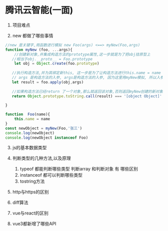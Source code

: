 # 腾讯云智能(一面)

1. 项目难点

2. new 都做了哪些事情

```js
//new 是关键字,用函数进行模拟 new Foo(args) <==> myNew(Foo,args)
function myNew (foo, ...args){
    //创建新对象,并集成构造方法的prototype属性,这一步就是为了把obj挂原型上
   //相当于obj.__proto__ = Foo.prototype
    let obj = Object.create(foo.prototype)
   
   //执行构造方法,并为其绑定新this, 这一步是为了让构造方法进行this.name = name 之类的操作,
   // args 是构造方法的入参, args是构造方法的入参, 因为这里用myNew模拟, 所以入参从myNew传入
   let result = foo.apply(obj,args)
   
   //如果构造方法已经return 了一个对象,那么就返回该对象,否则返回myNew创建的新对象(一般情况下,构造方法不会返回新示例,但使用者可以选择返回新示例来覆盖new创建的对象)
   return Object.prototype.toString.call(result) === '[object Object]' ? result : obj
   
}

function  Foo(name){
    this.name = name
}
const newObject = myNew(Foo,'张三')
console.log(newObject)
console.log(newObject instanceof Foo)

```

3. js的基本数据类型

4. 判断类型的几种方法,以及原理

    1. typeof 都能判断哪些类型 判断array 和判断对象 有 哪些区别
    2. instanceof 都可以判断哪些类型
    3. tostring方法

5. http与https的区别

6. diff算法

7. vue与react的区别

8. vue3都新增了哪些API

   